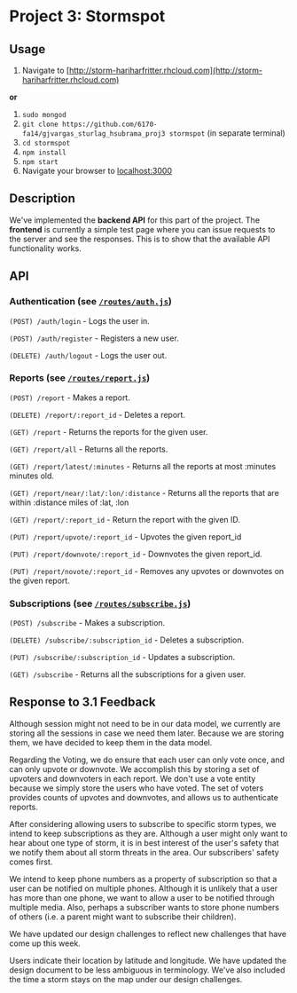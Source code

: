 # Project 3: Stormspot

## Usage

1. Navigate to [http://storm-hariharfritter.rhcloud.com](http://storm-hariharfritter.rhcloud.com)

**or**

1. `sudo mongod`
2. `git clone https://github.com/6170-fa14/gjvargas_sturlag_hsubrama_proj3 stormspot` (in separate terminal)
3. `cd stormspot`
4. `npm install`
5. `npm start`
6. Navigate your browser to [localhost:3000](http://localhost:3000)

## Description

We've implemented the **backend API** for this part of the project. The **frontend** is currently a simple test page where you can issue requests to the server and see the responses. This is to show that the available API functionality works.

## API

### Authentication (see [`/routes/auth.js`](https://github.com/6170-fa14/gjvargas_sturlag_hsubrama_proj3/blob/master/routes/auth.js))

`(POST) /auth/login` - Logs the user in.

`(POST) /auth/register` - Registers a new user.

`(DELETE) /auth/logout` - Logs the user out.

### Reports  (see [`/routes/report.js`](https://github.com/6170-fa14/gjvargas_sturlag_hsubrama_proj3/blob/master/routes/report.js))

`(POST) /report` - Makes a report.

`(DELETE) /report/:report_id` - Deletes a report.

`(GET) /report` - Returns the reports for the given user.

`(GET) /report/all` - Returns all the reports.

`(GET) /report/latest/:minutes` - Returns all the reports at most :minutes minutes old.

`(GET) /report/near/:lat/:lon/:distance` - Returns all the reports that are within :distance miles of :lat, :lon

`(GET) /report/:report_id` - Return the report with the given ID.

`(PUT) /report/upvote/:report_id` - Upvotes the given report_id

`(PUT) /report/downvote/:report_id` - Downvotes the given report_id.

`(PUT) /report/novote/:report_id` - Removes any upvotes or downvotes on the given report.

### Subscriptions  (see [`/routes/subscribe.js`](https://github.com/6170-fa14/gjvargas_sturlag_hsubrama_proj3/blob/master/routes/subscribe.js))

`(POST) /subscribe` - Makes a subscription.

`(DELETE) /subscribe/:subscription_id` - Deletes a subscription.

`(PUT) /subscribe/:subscription_id` - Updates a subscription.

`(GET) /subscribe` - Returns all the subscriptions for a given user.

## Response to 3.1 Feedback

Although session might not need to be in our data model, we currently are
storing all the sessions in case we need them later. Because we are storing
them, we have decided to keep them in the data model.

Regarding the Voting, we do ensure that each user can only vote once, and
can only upvote or downvote. We accomplish this by storing a set of upvoters
and downvoters in each report. We don't use a vote entity because we simply
store the users who have voted. The set of voters provides counts of upvotes
and downvotes, and allows us to authenticate reports.

After considering allowing users to subscribe to specific storm types, we
intend to keep subscriptions as they are. Although a user might only want to
hear about one type of storm, it is in best interest of the user's safety that
we notify them about all storm threats in the area. Our subscribers' safety comes
first.

We intend to keep phone numbers as a property of subscription so that a user
can be notified on multiple phones. Although it is unlikely that a user has
more than one phone, we want to allow a user to be notified through multiple
media. Also, perhaps a subscriber wants to store phone numbers of others (i.e.
a parent might want to subscribe their children).

We have updated our design challenges to reflect new challenges that have come
up this week.

Users indicate their location by latitude and longitude. We have updated the
design document to be less ambiguous in terminology. We've also included the
time a storm stays on the map under our design challenges.

